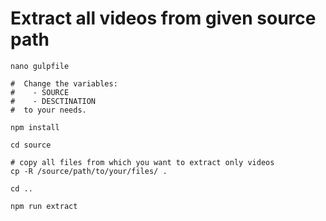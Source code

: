 # Extract all videos from given source path

    nano gulpfile

    #  Change the variables: 
    #    - SOURCE
    #    - DESCTINATION 
    #  to your needs.

    npm install

    cd source
    
    # copy all files from which you want to extract only videos
    cp -R /source/path/to/your/files/ . 
    
    cd ..
    
    npm run extract
